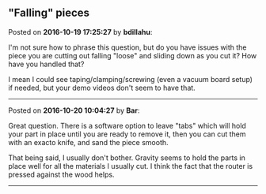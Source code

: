 ## "Falling" pieces
Posted on **2016-10-19 17:25:27** by **bdillahu**:

I'm not sure how to phrase this question, but do you have issues with the piece you are cutting out falling "loose" and sliding down as you cut it? How have you handled that?



I mean I could see taping/clamping/screwing (even a vacuum board setup) if needed, but your demo videos don't seem to have that.

---

Posted on **2016-10-20 10:04:27** by **Bar**:

Great question. There is a software option to leave "tabs" which will hold your part in place until you are ready to remove it, then you can cut them with an exacto knife, and sand the piece smooth. 



That being said, I usually don't bother. Gravity seems to hold the parts in place well for all the materials I usually cut. I think the fact that the router is pressed against the wood helps.

---

